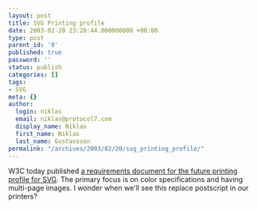```yaml
---
layout: post
title: SVG Printing profile
date: 2003-02-20 23:20:44.000000000 +00:00
type: post
parent_id: '0'
published: true
password: ''
status: publish
categories: []
tags:
- SVG
meta: {}
author:
  login: niklas
  email: niklas@protocol7.com
  display_name: Niklas
  first_name: Niklas
  last_name: Gustavsson
permalink: "/archives/2003/02/20/svg_printing_profile/"
---
```

W3C today published [a requirements document for the future printing profile for SVG](http://www.w3.org/TR/SVGPrintReqs/). The primary focus is on color specifications and having multi-page images. I wonder when we'll see this replace postscript in our printers?

